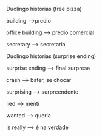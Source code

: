 <p>Duolingo historias (free pizza)</p>
<p>building -->predio</p>
<p>office building --> predio comercial</p>
<p>secretary --> secretaria</p>

<p>Duolingo historias (surprise ending)</p>
<p>surprise ending --> final surpresa</p>
<p>crash --> bater, se chocar</p>
<p>surprising --> surpreendente</p>
<p>lied --> menti</p>
<p>wanted --> queria</p>
<p>is really --> é na verdade</p>

